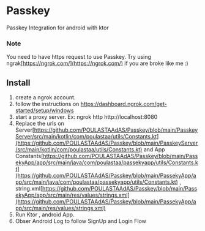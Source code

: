 # Passkey

Passkey Integration for android with ktor

### Note

You need to have https request to use Passkey.
Try using ngrak[https://ngrok.com/](https://ngrok.com/) if you are broke like me :)

## Install

1. create a ngrok account.
2. follow the instructions on https://dashboard.ngrok.com/get-started/setup/windows
3. start a proxy server. Ex: ngrok http http://localhost:8080
4. Replace the urls on Server[https://github.com/POULASTAAdAS/Passkey/blob/main/PasskeyServer/src/main/kotlin/com/poulastaa/utils/Constants.kt](https://github.com/POULASTAAdAS/Passkey/blob/main/PasskeyServer/src/main/kotlin/com/poulastaa/utils/Constants.kt) and App Constants[https://github.com/POULASTAAdAS/Passkey/blob/main/PassekyApp/app/src/main/java/com/poulastaa/passekyapp/utils/Constants.kt](https://github.com/POULASTAAdAS/Passkey/blob/main/PassekyApp/app/src/main/java/com/poulastaa/passekyapp/utils/Constants.kt) , string.xml[https://github.com/POULASTAAdAS/Passkey/blob/main/PassekyApp/app/src/main/res/values/strings.xml](https://github.com/POULASTAAdAS/Passkey/blob/main/PassekyApp/app/src/main/res/values/strings.xml)
5. Run Ktor , android App.
6. Obser Android Log to follow SignUp and Login Flow
